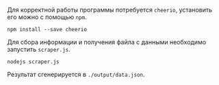Для корректной работы программы потребуется `cheerio`, установить его можно с помощью `npm`.

    npm install --save cheerio

Для сбора информации и получения файла с данными необходимо запустить `scraper.js`.
    
    nodejs scraper.js
    
Результат сгенерируется в `./output/data.json`.

